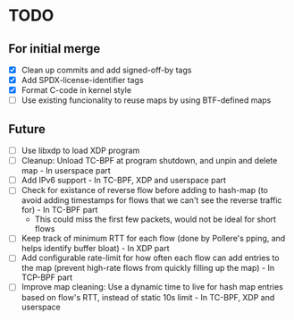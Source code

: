 # TODO

## For initial merge
- [x] Clean up commits and add signed-off-by tags
- [x] Add SPDX-license-identifier tags
- [x] Format C-code in kernel style
- [ ] Use existing funcionality to reuse maps by using BTF-defined maps

## Future
- [ ] Use libxdp to load XDP program
- [ ] Cleanup: Unload TC-BPF at program shutdown, and unpin and delete map - In userspace part
- [ ] Add IPv6 support - In TC-BPF, XDP and userspace part
- [ ] Check for existance of reverse flow before adding to hash-map (to avoid adding timestamps for flows that we can't see the reverse traffic for) - In TC-BPF part
  -  This could miss the first few packets, would not be ideal for short flows
- [ ] Keep track of minimum RTT for each flow (done by Pollere's pping, and helps identify buffer bloat) - In XDP part
- [ ] Add configurable rate-limit for how often each flow can add entries to the map (prevent high-rate flows from quickly filling up the map) - In TCP-BPF part
- [ ] Improve map cleaning: Use a dynamic time to live for hash map entries based on flow's RTT, instead of static 10s limit - In TC-BPF, XDP and userspace
